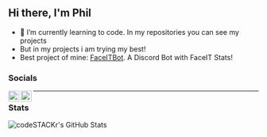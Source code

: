 ## Hi there, I'm Phil  

- 🌱 I’m currently learning to code. In my repositories you can see my projects  
- But in my projects i am trying my best!
- Best project of mine: [FaceITBot](https://github.com/pvhil/FaceItDiscord). A Discord Bot with FaceIT Stats!

### Socials

[<img align="left" alt="Phils Twitter" width="22px" src="https://cdn.jsdelivr.net/npm/simple-icons@v3/icons/twitter.svg" />](https://twitter.com/PhilSeReal)
[<img align="left" alt="Phils Discord" width="22px" src="https://discord.com/assets/41484d92c876f76b20c7f746221e8151.svg" />](https://discord.gg/jA775y8ehA)  

---

### Stats  

<img align="left" alt="codeSTACKr's GitHub Stats" src="https://github-readme-stats.vercel.app/api?username=pvhil&show_icons=true&hide_border=true" />
